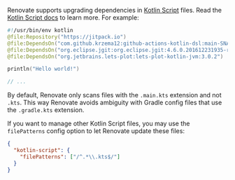 Renovate supports upgrading dependencies in [Kotlin Script](https://github.com/Kotlin/KEEP/blob/master/proposals/scripting-support.md) files.
Read the [Kotlin Script docs](https://kotlinlang.org/docs/custom-script-deps-tutorial.html) to learn more.
For example:

```kotlin
#!/usr/bin/env kotlin
@file:Repository("https://jitpack.io")
@file:DependsOn("com.github.krzema12:github-actions-kotlin-dsl:main-SNAPSHOT")
@file:DependsOn("org.eclipse.jgit:org.eclipse.jgit:4.6.0.201612231935-r")
@file:DependsOn("org.jetbrains.lets-plot:lets-plot-kotlin-jvm:3.0.2")

println("Hello world!")

// ...
```

By default, Renovate only scans files with the `.main.kts` extension and not `.kts`.
This way Renovate avoids ambiguity with Gradle config files that use the `.gradle.kts` extension.

If you want to manage other Kotlin Script files, you may use the `filePatterns` config option to let Renovate update these files:

```json
{
  "kotlin-script": {
    "filePatterns": ["/^.*\\.kts$/"]
  }
}
```
